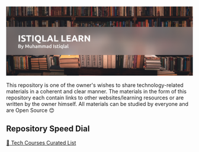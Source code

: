 ![](header.png)

This repository is one of the owner's wishes to share technology-related materials in a coherent and clear manner. The materials in the form of this repository each contain links to other websites/learning resources or are written by the owner himself. All materials can be studied by everyone and are Open Source 😊

## Repository Speed Dial

[🔵 Tech Courses Curated List](https://github.com/istiqlal-learn/tech-course) <br>
<!-- [🔵 Microsoft Azure](https://github.com/istiqlal-learn/Azure/blob/main/README.md) | ⏸️ Progress Paused <br>  -->
<!-- [🔵 Cisco Network](https://github.com/istiqlal-learn/Cisco/blob/main/README.md) | ⏸️Progress Paused <br> -->
<!-- [🔵 AWS Cloud](https://github.com/istiqlal-learn/AWS/blob/main/README.md) | ⏸️Progress Paused <br> -->
